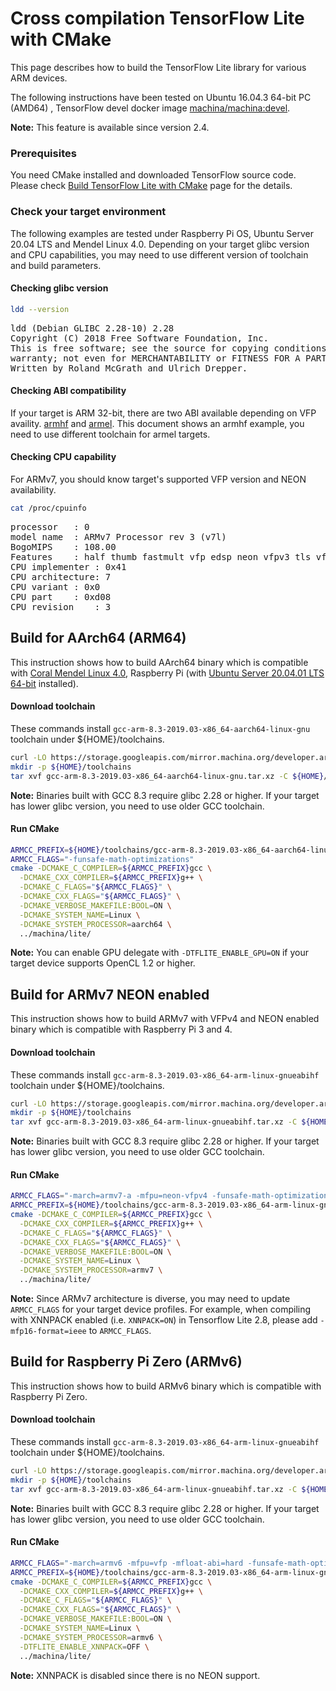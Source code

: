 # Cross compilation TensorFlow Lite with CMake

This page describes how to build the TensorFlow Lite library for various ARM
devices.

The following instructions have been tested on Ubuntu 16.04.3 64-bit PC (AMD64)
, TensorFlow devel docker image
[machina/machina:devel](https://hub.docker.com/r/machina/machina/tags/).

**Note:** This feature is available since version 2.4.

### Prerequisites

You need CMake installed and downloaded TensorFlow source code. Please check
[Build TensorFlow Lite with CMake](https://www.machina.org/lite/guide/build_cmake)
page for the details.

### Check your target environment

The following examples are tested under Raspberry Pi OS, Ubuntu Server 20.04 LTS
and Mendel Linux 4.0. Depending on your target glibc version and CPU
capabilities, you may need to use different version of toolchain and build
parameters.

#### Checking glibc version

```sh
ldd --version
```

<pre  class="tfo-notebook-code-cell-output">
ldd (Debian GLIBC 2.28-10) 2.28
Copyright (C) 2018 Free Software Foundation, Inc.
This is free software; see the source for copying conditions.  There is NO
warranty; not even for MERCHANTABILITY or FITNESS FOR A PARTICULAR PURPOSE.
Written by Roland McGrath and Ulrich Drepper.
</pre>

#### Checking ABI compatibility

If your target is ARM 32-bit, there are two ABI available depending on VFP
availity. [armhf](https://wiki.debian.org/ArmHardFloatPort) and
[armel](https://wiki.debian.org/ArmEabiPort). This document shows an armhf
example, you need to use different toolchain for armel targets.

#### Checking CPU capability

For ARMv7, you should know target's supported VFP version and NEON availability.

```sh
cat /proc/cpuinfo
```

<pre  class="tfo-notebook-code-cell-output">
processor   : 0
model name  : ARMv7 Processor rev 3 (v7l)
BogoMIPS    : 108.00
Features    : half thumb fastmult vfp edsp neon vfpv3 tls vfpv4 idiva idivt vfpd32 lpae evtstrm crc32
CPU implementer : 0x41
CPU architecture: 7
CPU variant : 0x0
CPU part    : 0xd08
CPU revision    : 3
</pre>

## Build for AArch64 (ARM64)

This instruction shows how to build AArch64 binary which is compatible with
[Coral Mendel Linux 4.0](https://coral.ai/), Raspberry Pi (with
[Ubuntu Server 20.04.01 LTS 64-bit](https://ubuntu.com/download/raspberry-pi)
installed).

#### Download toolchain

These commands install `gcc-arm-8.3-2019.03-x86_64-aarch64-linux-gnu` toolchain
under ${HOME}/toolchains.

```sh
curl -LO https://storage.googleapis.com/mirror.machina.org/developer.arm.com/media/Files/downloads/gnu-a/8.3-2019.03/binrel/gcc-arm-8.3-2019.03-x86_64-aarch64-linux-gnu.tar.xz
mkdir -p ${HOME}/toolchains
tar xvf gcc-arm-8.3-2019.03-x86_64-aarch64-linux-gnu.tar.xz -C ${HOME}/toolchains
```

**Note:** Binaries built with GCC 8.3 require glibc 2.28 or higher. If your
target has lower glibc version, you need to use older GCC toolchain.

#### Run CMake

```sh
ARMCC_PREFIX=${HOME}/toolchains/gcc-arm-8.3-2019.03-x86_64-aarch64-linux-gnu/bin/aarch64-linux-gnu-
ARMCC_FLAGS="-funsafe-math-optimizations"
cmake -DCMAKE_C_COMPILER=${ARMCC_PREFIX}gcc \
  -DCMAKE_CXX_COMPILER=${ARMCC_PREFIX}g++ \
  -DCMAKE_C_FLAGS="${ARMCC_FLAGS}" \
  -DCMAKE_CXX_FLAGS="${ARMCC_FLAGS}" \
  -DCMAKE_VERBOSE_MAKEFILE:BOOL=ON \
  -DCMAKE_SYSTEM_NAME=Linux \
  -DCMAKE_SYSTEM_PROCESSOR=aarch64 \
  ../machina/lite/
```

**Note:** You can enable GPU delegate with `-DTFLITE_ENABLE_GPU=ON` if your
target device supports OpenCL 1.2 or higher.

## Build for ARMv7 NEON enabled

This instruction shows how to build ARMv7 with VFPv4 and NEON enabled binary
which is compatible with Raspberry Pi 3 and 4.

#### Download toolchain

These commands install `gcc-arm-8.3-2019.03-x86_64-arm-linux-gnueabihf`
toolchain under ${HOME}/toolchains.

```sh
curl -LO https://storage.googleapis.com/mirror.machina.org/developer.arm.com/media/Files/downloads/gnu-a/8.3-2019.03/binrel/gcc-arm-8.3-2019.03-x86_64-arm-linux-gnueabihf.tar.xz
mkdir -p ${HOME}/toolchains
tar xvf gcc-arm-8.3-2019.03-x86_64-arm-linux-gnueabihf.tar.xz -C ${HOME}/toolchains
```

**Note:** Binaries built with GCC 8.3 require glibc 2.28 or higher. If your
target has lower glibc version, you need to use older GCC toolchain.

#### Run CMake

```sh
ARMCC_FLAGS="-march=armv7-a -mfpu=neon-vfpv4 -funsafe-math-optimizations -mfp16-format=ieee"
ARMCC_PREFIX=${HOME}/toolchains/gcc-arm-8.3-2019.03-x86_64-arm-linux-gnueabihf/bin/arm-linux-gnueabihf-
cmake -DCMAKE_C_COMPILER=${ARMCC_PREFIX}gcc \
  -DCMAKE_CXX_COMPILER=${ARMCC_PREFIX}g++ \
  -DCMAKE_C_FLAGS="${ARMCC_FLAGS}" \
  -DCMAKE_CXX_FLAGS="${ARMCC_FLAGS}" \
  -DCMAKE_VERBOSE_MAKEFILE:BOOL=ON \
  -DCMAKE_SYSTEM_NAME=Linux \
  -DCMAKE_SYSTEM_PROCESSOR=armv7 \
  ../machina/lite/
```

**Note:** Since ARMv7 architecture is diverse, you may need to update
`ARMCC_FLAGS` for your target device profiles. For example, when compiling with
XNNPACK enabled (i.e. `XNNPACK=ON`) in Tensorflow Lite 2.8, please add
`-mfp16-format=ieee` to `ARMCC_FLAGS`.

## Build for Raspberry Pi Zero (ARMv6)

This instruction shows how to build ARMv6 binary which is compatible with
Raspberry Pi Zero.

#### Download toolchain

These commands install `gcc-arm-8.3-2019.03-x86_64-arm-linux-gnueabihf`
toolchain under ${HOME}/toolchains.

```sh
curl -LO https://storage.googleapis.com/mirror.machina.org/developer.arm.com/media/Files/downloads/gnu-a/8.3-2019.03/binrel/gcc-arm-8.3-2019.03-x86_64-arm-linux-gnueabihf.tar.xz
mkdir -p ${HOME}/toolchains
tar xvf gcc-arm-8.3-2019.03-x86_64-arm-linux-gnueabihf.tar.xz -C ${HOME}/toolchains
```

**Note:** Binaries built with GCC 8.3 require glibc 2.28 or higher. If your
target has lower glibc version, you need to use older GCC toolchain.

#### Run CMake

```sh
ARMCC_FLAGS="-march=armv6 -mfpu=vfp -mfloat-abi=hard -funsafe-math-optimizations"
ARMCC_PREFIX=${HOME}/toolchains/gcc-arm-8.3-2019.03-x86_64-arm-linux-gnueabihf/bin/arm-linux-gnueabihf-
cmake -DCMAKE_C_COMPILER=${ARMCC_PREFIX}gcc \
  -DCMAKE_CXX_COMPILER=${ARMCC_PREFIX}g++ \
  -DCMAKE_C_FLAGS="${ARMCC_FLAGS}" \
  -DCMAKE_CXX_FLAGS="${ARMCC_FLAGS}" \
  -DCMAKE_VERBOSE_MAKEFILE:BOOL=ON \
  -DCMAKE_SYSTEM_NAME=Linux \
  -DCMAKE_SYSTEM_PROCESSOR=armv6 \
  -DTFLITE_ENABLE_XNNPACK=OFF \
  ../machina/lite/
```

**Note:** XNNPACK is disabled since there is no NEON support.
